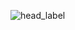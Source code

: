 ![head_label](https://github.com/aitleila/alx_html_css/assets/135441551/3c423807-7cc1-4075-9f00-5ace55d7b241)
